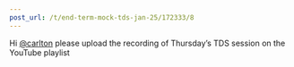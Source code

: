 ```yaml
---
post_url: /t/end-term-mock-tds-jan-25/172333/8
---
```

Hi [@carlton](/u/carlton) please upload the recording of Thursday’s TDS session on the YouTube playlist